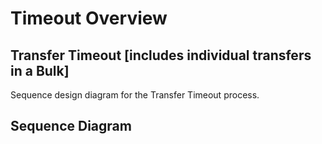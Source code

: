 # Timeout Overview

## Transfer Timeout \[includes individual transfers in a Bulk\]

Sequence design diagram for the Transfer Timeout process.

## Sequence Diagram

